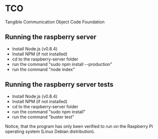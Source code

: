 TCO
===

Tangible Communication Object Code Foundation

## Running the raspberry server
 - Install Node.js (v0.8.4)
 - Install NPM (if not installed)
 - cd to the raspberry-server folder
 - run the command "sudo npm install --production"
 - run the command "node index"

## Running the raspberry server tests
 - Install Node.js (v0.8.4)
 - Install NPM (if not installed)
 - cd to the raspberry-server folder
 - run the command "sudo npm install"
 - run the command "buster test"

Notice, that the program has only been verified to run on the Raspberry Pi operating system (Linux Debian distribution).